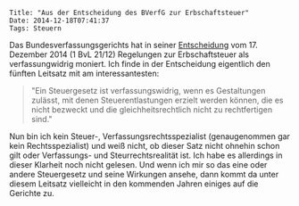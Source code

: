 	Title: "Aus der Entscheidung des BVerfG zur Erbschaftsteuer"
	Date: 2014-12-18T07:41:37
	Tags: Steuern

Das Bundesverfassungsgerichts hat in seiner [Entscheidung](http://www.bundesverfassungsgericht.de/SharedDocs/Entscheidungen/DE/2014/12/ls20141217_1bvl002112.html)
vom 17. Dezember 2014 (1 BvL 21/12) Regelungen zur Erbschaftsteuer als
verfassungwidrig moniert. Ich finde in der Entscheidung eigentlich den
fünften Leitsatz mit am interessantesten:

> "Ein Steuergesetz ist verfassungswidrig, wenn es Gestaltungen zulässt,
> mit denen Steuerentlastungen erzielt werden können, die es nicht
> bezweckt und die gleichheitsrechtlich nicht zu rechtfertigen sind."

Nun bin ich kein Steuer-, Verfassungsrechtsspezialist (genaugenommen
gar kein Rechtsspezialist) und weiß nicht, ob dieser Satz nicht
ohnehin schon gilt oder Verfassungs- und Steurrechtsrealität ist. Ich
habe es allerdings in dieser Klarheit noch nicht gelesen. Und wenn ich
mir so das eine oder andere Steuergesetz und seine Wirkungen ansehe,
dann kommt da unter diesem Leitsatz vielleicht in den kommenden Jahren
einiges auf die Gerichte zu.




